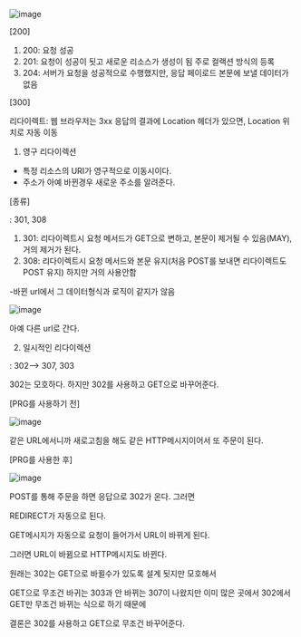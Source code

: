 ![image](https://user-images.githubusercontent.com/108928206/182852988-b772c957-650a-4d8e-b268-4df231e2c73f.png)

[200]

1. 200: 요청 성공
2. 201: 요청이 성공이 됫고 새로운 리소스가 생성이 됨 주로 컬랙션 방식의 등록
3. 204: 서버가 요청을 성공적으로 수행했지만, 응답 페이로드 본문에 보낼 데이터가 없음

[300]

리다이렉트: 웹 브라우저는 3xx 응답의 결과에 Location 헤더가 있으면, Location 위치로 자동 이동

1. 영구 리다이렉션
  
  - 특정 리소스의 URI가 영구적으로 이동시이다.
  - 주소가 아예 바뀐경우 새로운 주소를 알려준다.

[종류]

: 301, 308

1) 301: 리다이렉트시 요청 메서드가 GET으로 변하고, 본문이 제거될 수 있음(MAY), 거의 제거가 된다.
2) 308: 리다이렉트시 요청 메서드와 본문 유지(처음 POST를 보내면 리다이렉트도 POST 유지) 하지만 거의 사용안함

  -바뀐 url에서 그 데이터형식과 로직이 같지가 않음
  
![image](https://user-images.githubusercontent.com/108928206/182854651-4ad8adfe-2498-4d5f-92ab-d43df1f36679.png)

아예 다른 url로 간다.

2. 일시적인 리다이렉션

  : 302--> 307, 303 
  
  302는 모호하다. 하지만 302를 사용하고 GET으로 바꾸어준다.
  
  [PRG를 사용하기 전]
  
  ![image](https://user-images.githubusercontent.com/108928206/182855225-224d2149-6c01-4850-9dd9-e788ad798163.png)

  같은 URL에서니까 새로고침을 해도 같은 HTTP메시지이어서 또 주문이 된다.
  
  [PRG를 사용한 후]
  
  ![image](https://user-images.githubusercontent.com/108928206/182855437-54163773-a05e-4ab0-b982-f773acf2a616.png)

  POST를 통해 주문을 하면 응답으로 302가 온다. 그러면
  
  REDIRECT가 자동으로 된다.
  
  GET메시지가 자동으로 요청이 들어가서 URL이 바뀌게 된다.
  
  그러면 URL이 바뀜으로 HTTP메시지도 바뀐다.
  
원래는 302는 GET으로 바뀔수가 있도록 설계 됫지만 모호해서

GET으로 무조건 바귀는 303과 안 바뀌는 307이 나왔지만 이미 많은 곳에서 302에서 GET만 무조건 바뀌는 식으로 하기 때문에

결론은 302를 사용하고 GET으로 무조건 바꾸어준다.
  
